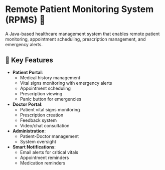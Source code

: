 # Remote Patient Monitoring System (RPMS) 🏥

A Java-based healthcare management system that enables remote patient monitoring, appointment scheduling, prescription management, and emergency alerts.
## 🚀 Key Features
- **Patient Portal**: 
  - Medical history management
  - Vital signs monitoring with emergency alerts
  - Appointment scheduling
  - Prescription viewing
  - Panic button for emergencies
- **Doctor Portal**:
  - Patient vital signs monitoring
  - Prescription creation
  - Feedback system
  - Video/chat consultation
- **Administration**:
  - Patient-Doctor management
  - System oversight
- **Smart Notifications**:
  - Email alerts for critical vitals
  - Appointment reminders
  - Medication reminders

